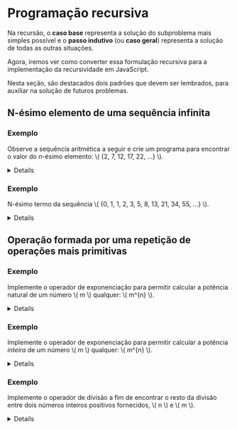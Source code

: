 # Programação recursiva

Na recursão, o **caso base** representa a solução do subproblema mais simples possível e o **passo indutivo** (ou **caso geral**) representa a solução de todas as outras situações.

Agora, iremos ver como converter essa formulação recursiva para a implementação da recursividade em JavaScript.

Nesta seção, são destacados dois padrões que devem ser lembrados, para auxiliar na solução de futuros problemas.

## N-ésimo elemento de uma sequência infinita

### Exemplo

Observe a sequência aritmética a seguir e crie um programa para encontrar o valor do n-ésimo elemento: \\( \{2, 7, 12, 17, 22, ...\} \\).

<details>
***Formulação recursiva***

\\[
f(1) = 2 \\
f(n) = f(n - 1) + 5
\\]

***Implementação em JavaScript***

```javascript
const f = (n) => {
    if (n == 1) {
        return 2
    } else {
        return f(n - 1) + 5
    }
}
```
</details>

### Exemplo

N-ésimo termo da sequência \\( \{0, 1, 1, 2, 3, 5, 8, 13, 21, 34, 55, ...\} \\).

<details>
***Formulação recursiva***

\\[
fib(0) = 0 \\
fib(1) = 1 \\
fib(n) = fib(n - 1) + fib(n - 2)
\\]

***Implementação em JavaScript***

```javascript
const fib = (n) => {
    if (n == 0) {
        return 0
    } else if (n == 1) {
        return 1
    } else {
        return fib(n - 1) + fib(n - 2)
    }
}
```
</details>

## Operação formada por uma repetição de operações mais primitivas

### Exemplo

Implemente o operador de exponenciação para permitir calcular a potência natural de um número \\( m \\) qualquer: \\( m^{n} \\).

<details>
***Formulação recursiva***

\\[
pot(m, 0) = 1 \\
pot(m, n) = m \cdot pot(m, n - 1)
\\]
</details>

### Exemplo

Implemente o operador de exponenciação para permitir calcular a potência *inteira* de um número \\( m \\) qualquer: \\( m^{n} \\).

<details>
Em alguns casos, é recomendado elaborarmos uma **função auxiliar** para ajudar.

```javascript
const pot = (m, n) => {
    // Neste caso, a função auxiliar é meio que a principal, já que a ela faz a
    // multiplicação.
    const potAux = (m, n) => {
        if (n == 0) {
            return 1
        } else {
            return m * potAux(m, n - 1)
        }
    }

    // Em contraste, a tarefa da função principal é de cuidar dos expoentes
    // negativos.
    if (n < 0) {
        return 1 / potAux(m, n * (-1))
    } else {
        return potAux(m, n)
    }
}
```
</details>

### Exemplo

Implemente o operador de divisão a fim de encontrar o resto da divisão entre dois números inteiros positivos fornecidos, \\( n \\) e \\( m \\).

<details>
***Formulação recursiva***

\\[
resto(n, m) = n, \forall n < m \\
resto(n, m) = resto(n - m, m), \forall n \geq m
\\]

***Implementação em JavaScript***

```javascript
const resto = (n, m) => {
    if (n < m) {
        return n
    } else {
        return resto(n - m, m)
    }
}
```
</details>
